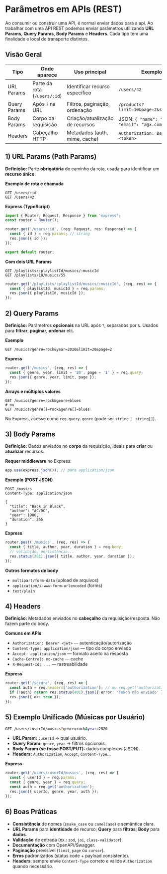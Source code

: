 # Parâmetros em APIs (REST)

Ao consumir ou construir uma API, é normal enviar dados para a api. Ao trabalhar com uma API REST podemos enviar parâmetros utilizando **URL Params**, **Query Params**, **Body Params** e **Headers**. Cada tipo tem uma finalidade e local de transporte distintos.

## Visão Geral

| Tipo               | Onde aparece                    | Uso principal                       | Exemplo                                       |
|--------------------|----------------------------------|-------------------------------------|-----------------------------------------------|
| URL Params         | Parte da rota (`/users/:id`)     | Identificar recurso específico       | `/users/42`                                   |
| Query Params       | Após `?` na URL                  | Filtros, paginação, ordenação       | `/products?limit=10&page=2&sort=price`        |
| Body Params        | Corpo da requisição              | Criação/atualização de recursos     | JSON: `{ "name": "Ana", "email": "a@x.com" }` |
| Headers            | Cabeçalho HTTP                   | Metadados (auth, mime, cache)       | `Authorization: Bearer <token>`               |

## 1) URL Params (Path Params)

**Definição:** Parte **obrigatória** do caminho da rota, usada para identificar um **recurso único**.

**Exemplo de rota e chamada**

```
GET /users/:id
GET /users/42
```

**Express (TypeScript)**

```ts
import { Router, Request, Response } from 'express';
const router = Router();

router.get('/users/:id', (req: Request, res: Response) => {
  const { id } = req.params; // string
  res.json({ id });
});

export default router;
```

**Com dois URL Params**

```
GET /playlists/:playlistId/musics/:musicId
GET /playlists/10/musics/55
```

```ts
router.get('/playlists/:playlistId/musics/:musicId', (req, res) => {
  const { playlistId, musicId } = req.params;
  res.json({ playlistId, musicId });
});
```

## 2) Query Params

**Definição:** Parâmetros **opcionais** na URL após `?`, separados por `&`. Usados para **filtrar**, **paginar**, **ordenar** etc.

**Exemplo**

```
GET /musics?genre=rock&year=2020&limit=20&page=2
```

**Express**

```ts
router.get('/musics', (req, res) => {
  const { genre, year, limit = '20', page = '1' } = req.query;
  res.json({ genre, year, limit, page });
});
```

**Arrays e múltiplos valores**

```
GET /musics?genre=rock&genre=blues
# ou
GET /musics?genre[]=rock&genre[]=blues
```

No Express, acesse como `req.query.genre` (pode ser `string | string[]`).

## 3) Body Params

**Definição:** Dados enviados no **corpo** da requisição, ideais para **criar** ou **atualizar** recursos.

**Requer middleware** no Express:
```ts
app.use(express.json()); // para application/json
```

**Exemplo (POST JSON)**

```http
POST /musics
Content-Type: application/json

{
  "title": "Back in Black",
  "author": "AC/DC",
  "year": 1980,
  "duration": 255
}
```

**Express**

```ts
router.post('/musics', (req, res) => {
  const { title, author, year, duration } = req.body;
  // validação, persistência...
  res.status(201).json({ title, author, year, duration });
});
```

**Outros formatos de body**
- `multipart/form-data` (upload de arquivos)
- `application/x-www-form-urlencoded` (forms)
- `text/plain`


## 4) Headers

**Definição:** Metadados enviados no **cabeçalho** da requisição/resposta. Não fazem parte do body.

**Comuns em APIs**

- `Authorization: Bearer <jwt>` — autenticação/autorização
- `Content-Type: application/json` — tipo do corpo enviado
- `Accept: application/json` — formato aceito na resposta
- `Cache-Control: no-cache` — cache
- `X-Request-Id: ...` — rastreabilidade

**Express**

```ts
router.get('/secure', (req, res) => {
  const auth = req.headers['authorization']; // ou req.get('authorization')
  if (!auth) return res.status(401).json({ error: 'Token não enviado' });
  res.json({ ok: true });
});
```

## 5) Exemplo Unificado (Músicas por Usuário)

```bash
GET /users/:userId/musics?genre=rock&year=2020
```

- **URL Param:** `:userId` → qual usuário.
- **Query Param:** `genre`, `year` → filtros opcionais.
- **Body Param (se fosse POST/PUT):** dados complexos (JSON).
- **Headers:** `Authorization`, `Accept`, `Content-Type`…

**Express**

```ts
router.get('/users/:userId/musics', (req, res) => {
  const { userId } = req.params;
  const { genre, year } = req.query;
  const auth = req.get('authorization');
  res.json({ userId, genre, year, auth });
});
```

## 6) Boas Práticas

- **Consistência** de nomes (`snake_case` ou `camelCase`) e semântica clara.
- **URL Params** para **identidade** de recurso; **Query** para **filtros**; **Body** para **dados**.
- **Validação** de entrada (ex.: `zod`, `joi`, `class-validator`).
- **Documentação** com OpenAPI/Swagger.
- **Paginação** previsível (`limit`, `page` ou `cursor`).
- **Erros** padronizados (status code + payload consistente).
- **Headers**: sempre envie `Content-Type` correto e valide `Authorization` quando necessário.